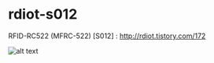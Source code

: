 # rdiot-s012
RFID-RC522 (MFRC-522) [S012] : http://rdiot.tistory.com/172

![alt text](http://cfile24.uf.tistory.com/image/2558524757DCEA442224BE)

